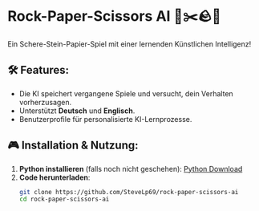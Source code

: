 # Rock-Paper-Scissors AI 🧠✂️🪨📄

Ein Schere-Stein-Papier-Spiel mit einer lernenden Künstlichen Intelligenz!

## 🛠️ Features:
- Die KI speichert vergangene Spiele und versucht, dein Verhalten vorherzusagen.
- Unterstützt **Deutsch** und **Englisch**.
- Benutzerprofile für personalisierte KI-Lernprozesse.

## 🎮 Installation & Nutzung:
1. **Python installieren** (falls noch nicht geschehen): [Python Download](https://www.python.org/downloads/)
2. **Code herunterladen**:
   ```sh
   git clone https://github.com/SteveLp69/rock-paper-scissors-ai
   cd rock-paper-scissors-ai
